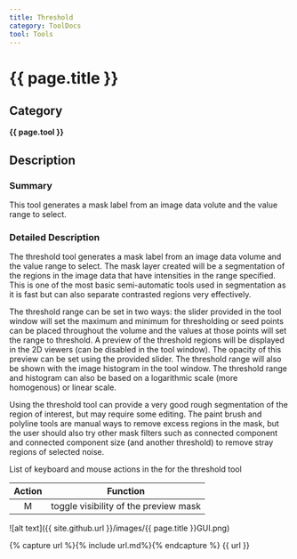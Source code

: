 ```yaml
---
title: Threshold
category: ToolDocs 
tool: Tools
---
```


# {{ page.title }} 

## Category

**{{ page.tool }}**

## Description

### Summary

This tool generates a mask label from an image data volute and the value range to select. 

### Detailed Description

The threshold tool generates a mask label from an image data volume and the value range to select. The mask layer created will be a segmentation of the regions in the image data that have intensities in the range specified. This is one of the most basic semi-automatic tools used in segmentation as it is fast but can also separate contrasted regions very effectively.

The threshold range can be set in two ways: the slider provided in the tool window will set the maximum and minimum for thresholding or seed points can be placed throughout the volume and the values at those points will set the range to threshold. A preview of the threshold regions will be displayed in the 2D viewers (can be disabled in the tool window). The opacity of this preview can be set using the provided slider. The threshold range will also be shown with the image histogram in the tool window. The threshold range and histogram can also be based on a logarithmic scale (more homogenous) or linear scale.

Using the threshold tool can provide a very good rough segmentation of the region of interest, but may require some editing. The paint brush and polyline tools are manual ways to remove excess regions in the mask, but the user should also try other mask filters such as connected component and connected component size (and another threshold) to remove stray regions of selected noise.

List of keyboard and mouse actions in the for the threshold tool

| Action | Function                              | 
| :----: | ------------------------------------- |
| M      | toggle visibility of the preview mask |

![alt text]({{ site.github.url }}/images/{{ page.title }}GUI.png)

{% capture url %}{% include url.md%}{% endcapture %}
{{ url }}
